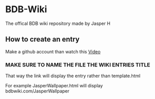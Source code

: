 # BDB-Wiki
The offical BDB wiki repository made by Jasper H

## How to create an entry
Make a github account than watch this [Video](https://www.youtube.com/watch?v=9aUD6WHV2Dw)

### MAKE SURE TO NAME THE FILE THE WIKI ENTRIES TITLE
That way the link will display the entry rather than template.html

For example JasperWallpaper.html will display bdbwiki.com/JasperWallpaper
